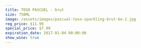 ```yaml
---
title: TOSO PASCUEL - brut
size: 750ML
image: /assets/images/pascual-toso-sparkling-brut-bo-2.jpg
reg_price: $11.99
special_price: $7.99
expiration_date: 2017-01-04 00:00:00
show_wine: true
---
```



